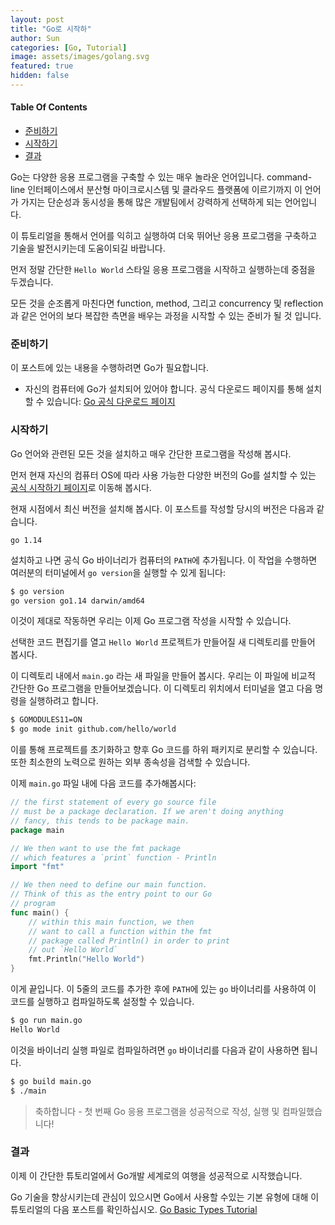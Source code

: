 ```yaml
---
layout: post
title: "Go로 시작하"
author: Sun
categories: [Go, Tutorial]
image: assets/images/golang.svg
featured: true
hidden: false
---
```


<div class="toc">
  <h4>Table Of Contents</h4>
  <nav id="TableOfContents">
    <ul>
      <li>
        <a href="#prerequisites">준비하기</a>
      </li>
      <li>
        <a href="#getting-started">시작하기</a>
      </li>
      <li>
        <a href="#conclusion">결과</a>
      </li>
    </ul>
  </nav>
</div>

Go는 다양한 응용 프로그램을 구축할 수 있는 매우 놀라운 언어입니다. 
command-line 인터페이스에서 분산형 마이크로시스템 및 클라우드 플랫폼에 이르기까지 이 언어가 가지는 
단순성과 동시성을 통해 많은 개발팀에서 강력하게 선택하게 되는 언어입니다.

이 튜토리얼을 통해서 언어를 익히고 실행하여 
더욱 뛰어난 응용 프로그램을 구축하고 기술을 발전시키는데 도움이되길 바랍니다.

먼저 정말 간단한 `Hello World` 스타일 응용 프로그램을 시작하고 실행하는데 중점을 두겠습니다. 

모든 것을 순조롭게 마친다면 function, method, 그리고 concurrency 및 reflection과 
같은 언어의 보다 복잡한 측면을 배우는 과정을 시작할 수 있는 준비가 될 것 입니다.

<h3 id="prerequisites">
  <a href="#prerequisites"></a>
  준비하기
</h3>
  
이 포스트에 있는 내용을 수행하려면 Go가 필요합니다.
* 자신의 컴퓨터에 Go가 설치되어 있어야 합니다. 공식 다운로드 페이지를 통해 설치할 
수 있습니다: [Go 공식 다운로드 페이지](https://golang.org/dl/)

<h3 id="getting-started">
  <a href="#getting-started"></a>
  시작하기
</h3>

Go 언어와 관련된 모든 것을 설치하고 매우 간단한 프로그램을 작성해 봅시다.

먼저 현재 자신의 컴퓨터 OS에 따라 사용 가능한 다양한 버전의 Go를 설치할 수 있는 
[공식 시작하기 페이지](https://golang.org/doc/install)로 이동해 봅시다.

현재 시점에서 최신 버전을 설치해 봅시다. 이 포스트를 작성할 당시의 버전은 다음과 같습니다.

`go 1.14`

설치하고 나면 공식 Go 바이너리가 컴퓨터의 `PATH`에 추가됩니다. 
이 작업을 수행하면 여러분의 터미널에서 `go version`을 실행할 수 있게 됩니다:

```bash
$ go version
go version go1.14 darwin/amd64
```

이것이 제대로 작동하면 우리는 이제 Go 프로그램 작성을 시작할 수 있습니다.

선택한 코드 편집기를 열고 `Hello World` 프로젝트가 만들어질 새 디렉토리를 만들어 봅시다.

이 디렉토리 내에서 `main.go` 라는 새 파일을 만들어 봅시다. 우리는 이 파일에 비교적 간단한 
Go 프로그램을 만들어보겠습니다. 이 디렉토리 위치에서 터미널을 열고 다음 명령을 실행하려고 합니다.

```bash
$ GOMODULES11=ON 
$ go mode init github.com/hello/world
```

이를 통해 프로젝트를 초기화하고 향후 Go 코드를 하위 패키지로 분리할 수 있습니다. 
또한 최소한의 노력으로 원하는 외부 종속성을 검색할 수 있습니다.

이제 `main.go` 파일 내에 다음 코드를 추가해봅시다:

```go
// the first statement of every go source file
// must be a package declaration. If we aren't doing anything
// fancy, this tends to be package main.
package main

// We then want to use the fmt package
// which features a `print` function - Println
import "fmt"

// We then need to define our main function.
// Think of this as the entry point to our Go
// program
func main() {
    // within this main function, we then
    // want to call a function within the fmt
    // package called Println() in order to print
    // out `Hello World`
    fmt.Println("Hello World")
}
```

이게 끝입니다. 
이 5줄의 코드를 추가한 후에 `PATH`에 있는 `go` 바이너리를 사용하여 
이 코드를 실행하고 컴파일하도록 설정할 수 있습니다.

```bash
$ go run main.go
Hello World
```

이것을 바이너리 실행 파일로 컴파일하려면 `go` 바이너리를 다음과 같이 사용하면 됩니다.

```bash
$ go build main.go
$ ./main
```
> 축하합니다 - 첫 번째 Go 응용 프로그램을 성공적으로 작성, 실행 및 컴파일했습니다!

<h3 id="conclusion">
  <a href="#conclusion"></a>
  결과
</h3>

이제 이 간단한 튜토리얼에서 Go개발 세계로의 여행을 성공적으로 시작했습니다.

Go 기술을 향상시키는데 관심이 있으시면 Go에서 사용할 수있는 기본 유형에 대해 이 튜토리얼의 다음 포스트를 확인하십시오. 
<a href="../../golang/go-basic-types-tutorial/">Go Basic Types Tutorial</a>   

